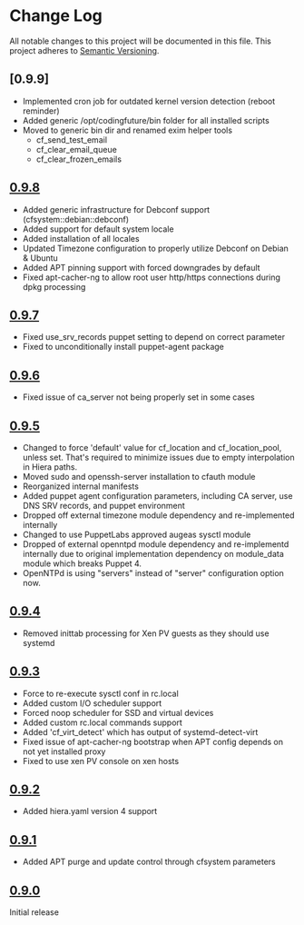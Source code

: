 # Change Log

All notable changes to this project will be documented in this file. This
project adheres to [Semantic Versioning](http://semver.org/).

## [0.9.9]
- Implemented cron job for outdated kernel version detection (reboot reminder)
- Added generic /opt/codingfuture/bin folder for all installed scripts
- Moved to generic bin dir and renamed exim helper tools
    * cf_send_test_email
    * cf_clear_email_queue
    * cf_clear_frozen_emails

## [0.9.8]
- Added generic infrastructure for Debconf support (cfsystem::debian::debconf)
- Added support for default system locale
- Added installation of all locales
- Updated Timezone configuration to properly utilize Debconf on Debian & Ubuntu
- Added APT pinning support with forced downgrades by default
- Fixed apt-cacher-ng to allow root user http/https connections during dpkg processing

## [0.9.7]

- Fixed use_srv_records puppet setting to depend on correct parameter
- Fixed to unconditionally install puppet-agent package

## [0.9.6]

- Fixed issue of ca_server not being properly set in some cases

## [0.9.5]

- Changed to force 'default' value for cf_location and cf_location_pool, unless set.
  That's required to minimize issues due to empty interpolation in Hiera paths.
- Moved sudo and openssh-server installation to cfauth module
- Reorganized internal manifests
- Added puppet agent configuration parameters, including CA server, use DNS SRV records,
  and puppet environment
- Dropped off external timezone module dependency and re-implemented internally
- Changed to use PuppetLabs approved augeas sysctl module
- Dropped of external openntpd module dependency and re-implementd internally due
  to original implementation dependency on module_data module which breaks Puppet 4.
- OpenNTPd is using "servers" instead of "server" configuration option now.


## [0.9.4]

* Removed inittab processing for Xen PV guests as they should use systemd

## [0.9.3]

* Force to re-execute sysctl conf in rc.local
* Added custom I/O scheduler support
* Forced noop scheduler for SSD and virtual devices
* Added custom rc.local commands support
* Added 'cf_virt_detect' which has output of systemd-detect-virt
* Fixed issue of apt-cacher-ng bootstrap when APT config depends on 
   not yet installed proxy
* Fixed to use xen PV console on xen hosts

## [0.9.2]

- Added hiera.yaml version 4 support

## [0.9.1]

- Added APT purge and update control through cfsystem parameters

## [0.9.0]

Initial release

[0.9.8]: https://github.com/codingfuture/puppet-cfsystem/releases/tag/v0.9.8
[0.9.7]: https://github.com/codingfuture/puppet-cfsystem/releases/tag/v0.9.7
[0.9.6]: https://github.com/codingfuture/puppet-cfsystem/releases/tag/v0.9.6
[0.9.5]: https://github.com/codingfuture/puppet-cfsystem/releases/tag/v0.9.5
[0.9.4]: https://github.com/codingfuture/puppet-cfsystem/releases/tag/v0.9.4
[0.9.3]: https://github.com/codingfuture/puppet-cfsystem/releases/tag/v0.9.3
[0.9.2]: https://github.com/codingfuture/puppet-cfsystem/releases/tag/v0.9.2
[0.9.1]: https://github.com/codingfuture/puppet-cfsystem/releases/tag/v0.9.1
[0.9.0]: https://github.com/codingfuture/puppet-cfsystem/releases/tag/v0.9.0

